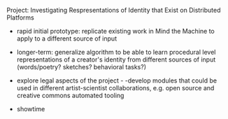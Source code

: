 Project: Investigating Respresentations of Identity that Exist on Distributed Platforms 

* rapid initial prototype: replicate existing work in Mind the Machine to apply to a different source of input
* longer-term: generalize algorithm to be able to learn procedural level representations of a creator's identity from different sources of input (words/poetry? sketches? behavioral tasks?) 
* explore legal aspects of the project - 
    -develop modules that could be used in different artist-scientist collaborations, e.g. open source and creative commons automated tooling 

* showtime 
